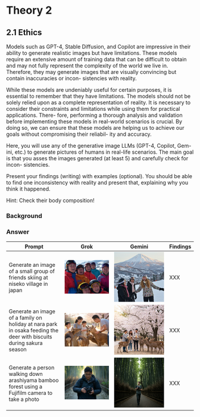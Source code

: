 # Theory 2

## 2.1 Ethics

Models such as GPT-4, Stable Diffusion, and Copilot are impressive in their
ability to generate realistic images but have limitations. These models require
an extensive amount of training data that can be difficult to obtain and may
not fully represent the complexity of the world we live in. Therefore, they may
generate images that are visually convincing but contain inaccuracies or incon-
sistencies with reality.

While these models are undeniably useful for certain purposes, it is essential
to remember that they have limitations. The models should not be solely relied
upon as a complete representation of reality. It is necessary to consider their
constraints and limitations while using them for practical applications. There-
fore, performing a thorough analysis and validation before implementing these
models in real-world scenarios is crucial. By doing so, we can ensure that these
models are helping us to achieve our goals without compromising their reliabil-
ity and accuracy.

Here, you will use any of the generative image LLMs (GPT-4, Copilot, Gem-
ini, etc.) to generate pictures of humans in real-life scenarios. The main goal is
that you asses the images generated (at least 5) and carefully check for incon-
sistencies.

Present your findings (writing) with examples (optional). You should be
able to find one inconsistency with reality and present that, explaining why you
think it happened.

Hint: Check their body composition!

### Background

### Answer

|Prompt|Grok|Gemini|Findings|
|-|-|-|-|
|Generate an image of a small group of friends skiing at niseko village in japan|![1_grok](1_grok.jpg)|![1_gemini](1_gemini.png)|XXX|
|Generate an image of a family on holiday  at nara park in osaka feeding the deer with biscuits during sakura season|![2_grok](2_grok.jpg)|![2_gemini](2_gemini.jpg)|XXX|
|Generate a person walking down arashiyama bamboo forest using a Fujifilm camera to take a photo|![3_grok](3_grok.jpg)|![3_gemini](3_gemini.jpg)|XXX|





